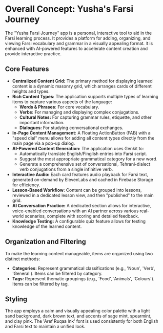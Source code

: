 # Overall Concept: Yusha's Farsi Journey

The "Yusha Farsi Journey" app is a personal, interactive tool to aid in the Farsi learning process. It provides a platform for adding, organizing, and viewing Farsi vocabulary and grammar in a visually appealing format. It is enhanced with AI-powered features to accelerate content creation and provide interactive practice.

## Core Features

- **Centralized Content Grid:** The primary method for displaying learned content is a dynamic masonry grid, which arranges cards of different heights and types.
- **Rich Content Types:** The application supports multiple types of learning items to capture various aspects of the language:
    - **Words & Phrases:** For core vocabulary.
    - **Verbs:** For managing and displaying complex conjugations.
    - **Cultural Notes:** For capturing grammar rules, etiquette, and other important information.
    - **Dialogues:** For studying conversational exchanges.
- **In-Page Content Management:** A Floating ActionButton (FAB) with a "speed dial" menu allows for adding all content types directly from the main page via a pop-up dialog.
- **AI-Powered Content Generation:** The application uses Genkit to:
    - Automatically translate English/Finglish entries into Farsi script.
    - Suggest the most appropriate grammatical category for a new word.
    - Generate a comprehensive set of conversational, Tehrani-dialect verb conjugations from a single infinitive verb.
- **Interactive Audio:** Each card features audio playback for Farsi text, generated on-demand by ElevenLabs and cached in Firebase Storage for efficiency.
- **Lesson-Based Workflow:** Content can be grouped into lessons, reviewed in a dedicated lesson view, and then "published" to the main grid.
- **AI Conversation Practice:** A dedicated section allows for interactive, voice-enabled conversations with an AI partner across various real-world scenarios, complete with scoring and detailed feedback.
- **Knowledge Testing:** A configurable quiz feature allows for testing knowledge of the learned content.

## Organization and Filtering

To make the learning content manageable, items are organized using two distinct methods:

- **Categories:** Represent grammatical classifications (e.g., 'Noun', 'Verb', 'General'). Items can be filtered by category.
- **Tags:** Represent thematic groupings (e.g., 'Food', 'Animals', 'Colours'). Items can be filtered by tag.

## Styling

The app employs a calm and visually appealing color palette with a light sand background, dark brown text, and accents of sage mint, spearmint, and clay pink. The 'Aref Ruqaa Ink' font is used consistently for both English and Farsi text to maintain a unified look.
